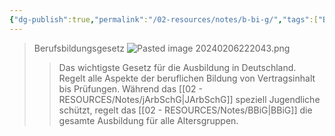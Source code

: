 ```yaml
---
{"dg-publish":true,"permalink":"/02-resources/notes/b-bi-g/","tags":["BBiG"],"noteIcon":"","updated":"2025-09-05T10:12:28.000+02:00"}
---
```


>Berufsbildungsgesetz
![Pasted image 20240206222043.png](/img/user/02%20-%20RESOURCES/Files/IMG/Pasted%20image%2020240206222043.png)
>>Das wichtigste Gesetz für die Ausbildung in Deutschland. Regelt alle Aspekte der beruflichen Bildung von Vertragsinhalt bis Prüfungen.
>> Während das [[02 - RESOURCES/Notes/jArbSchG\|JArbSchG]] speziell Jugendliche schützt, regelt das [[02 - RESOURCES/Notes/BBiG\|BBiG]] die gesamte Ausbildung für alle Altersgruppen.